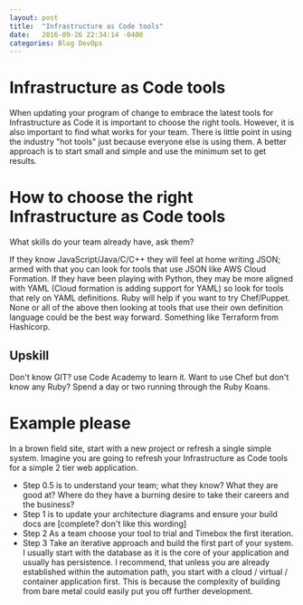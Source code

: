 ```yaml
---
layout: post
title:  "Infrastructure as Code tools"
date:   2016-09-26 22:34:14 -0400
categories: Blog DevOps
---
```


# Infrastructure as Code tools

When updating your program of change to embrace the latest tools for Infrastructure as Code it is important to choose the right tools. However, it is also important to find what works for your team. There is little point in using the industry "hot tools" just because everyone else is using them. A better approach is to start small and simple and use the minimum set to get results.

# How to choose the right Infrastructure as Code tools

What skills do your team already have, ask them? 

If they know JavaScript/Java/C/C++ they will feel at home writing JSON; armed with that you can look for tools that use JSON like AWS Cloud Formation.
If they have been playing with Python, they may be more aligned with YAML (Cloud formation is adding support for YAML) so look for tools that rely on YAML definitions.
Ruby will help if you want to try Chef/Puppet.
None or all of the above then looking at tools that use their own definition language could be the best way forward. Something like Terraform from Hashicorp.

## Upskill

Don't know GIT? use Code Academy to learn it.
Want to use Chef but don't know any Ruby? Spend a day or two running through the Ruby Koans. 

# Example please

In a brown field site, start with a new project or refresh a single simple system.
Imagine you are going to refresh your Infrastructure as Code tools for a simple 2 tier web application. 

* Step 0.5 is to understand your team; what they know? What they are good at? Where do they have a burning desire to take their careers and the business?
* Step 1 is to update your architecture diagrams and ensure your build docs are [complete? don't like this wording]
* Step 2 As a team choose your tool to trial and Timebox the first iteration.
* Step 3 Take an iterative approach and build the first part of your system. I usually start with the database as it is the core of your application and usually has persistence. I recommend, that unless you are already established within the automation path, you start with a cloud / virtual / container application first. This is because the complexity of building from bare metal could easily put you off further development.


